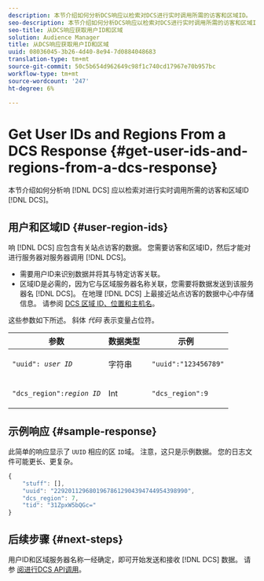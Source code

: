 ```yaml
---
description: 本节介绍如何分析DCS响应以检索对DCS进行实时调用所需的访客和区域ID。
seo-description: 本节介绍如何分析DCS响应以检索对DCS进行实时调用所需的访客和区域ID。
seo-title: 从DCS响应获取用户ID和区域
solution: Audience Manager
title: 从DCS响应获取用户ID和区域
uuid: 08036045-3b26-4d40-8e94-7d0884048683
translation-type: tm+mt
source-git-commit: 50c5b654d962649c98f1c740cd17967e70b957bc
workflow-type: tm+mt
source-wordcount: '247'
ht-degree: 6%

---
```



# Get User IDs and Regions From a DCS Response {#get-user-ids-and-regions-from-a-dcs-response}

本节介绍如何分析响 [!DNL DCS] 应以检索对进行实时调用所需的访客和区域ID [!DNL DCS]。

## 用户和区域ID {#user-region-ids}

响 [!DNL DCS] 应包含有关站点访客的数据。 您需要访客和区域ID，然后才能对进行服务器对服务器调用 [!DNL DCS]。

* 需要用户ID来识别数据并将其与特定访客关联。
* 区域ID是必需的，因为它与区域服务器名称关联，您需要将数据发送到该服务器名 [!DNL DCS]。 在地理 [!DNL DCS] 上最接近站点访客的数据中心中存储信息。 请参阅 [DCS 区域 ID、位置和主机名](../../../api/dcs-intro/dcs-api-reference/dcs-regions.md)。

这些参数如下所述。 斜体 *代码* 表示变量占位符。

<table id="table_822C02D5978348DCB7153001882D397C"> 
 <thead> 
  <tr> 
   <th colname="col1" class="entry"> 参数 </th> 
   <th colname="col2" class="entry"> 数据类型 </th> 
   <th colname="col3" class="entry"> 示例 </th> 
  </tr> 
 </thead>
 <tbody> 
  <tr> 
   <td colname="col1"> <p><code>"uuid": <i>user ID</i></code> </p> </td> 
   <td colname="col2"> <p>字符串 </p> </td> 
   <td colname="col3"> <p> <code> "uuid":"123456789"</code> </p> </td> 
  </tr> 
  <tr> 
   <td colname="col1"> <p><code>"dcs_region":<i>region ID</i></code> </p> </td> 
   <td colname="col2"> <p>Int </p> </td> 
   <td colname="col3"> <p> <code> "dcs_region":9</code> </p> </td> 
  </tr> 
 </tbody> 
</table>

## 示例响应 {#sample-response}

此简单的响应显示了 `UUID` 相应的区 `ID`域。 注意，这只是示例数据。 您的日志文件可能更长、更复杂。

```js
{
    "stuff": [],
    "uuid": "22920112968019678612904394744954398990",
    "dcs_region": 7,
    "tid": "31ZpxW5bQGc="
}
```

## 后续步骤 {#next-steps}

用户ID和区域服务器名称一经确定，即可开始发送和接收 [!DNL DCS] 数据。 请参 [阅进行DCS API调用](../../../api/dcs-intro/dcs-s2s/dcs-s2s-calls.md)。
